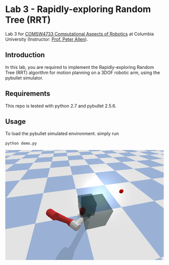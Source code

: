 # Lab 3 - Rapidly-exploring Random Tree (RRT)
Lab 3 for [COMSW4733 Computational Aspects of Robotics](https://www.cs.columbia.edu/~allen/F19/) at Columbia University (Instructor: [Prof. Peter Allen](http://www.cs.columbia.edu/~allen/)).

## Introduction
In this lab, you are required to implement the Rapidly-exploring Random Tree (RRT) algorithm for motion planning on a 3DOF robotic arm, using the pybullet simulator.

## Requirements
This repo is tested with python 2.7 and pybullet 2.5.6.

## Usage
To load the pybullet simulated environment. simply run

```
python demo.py
```

<p align="center">
  <img src="environment.png", height="350">
</p>